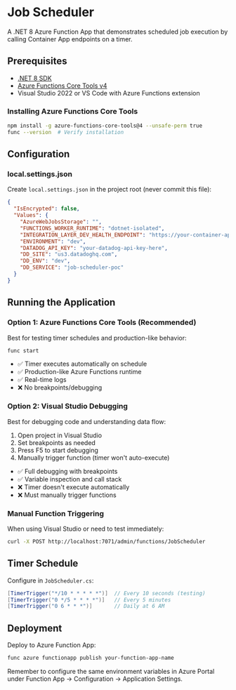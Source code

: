 # Job Scheduler

A .NET 8 Azure Function App that demonstrates scheduled job execution by calling Container App endpoints on a timer.

## Prerequisites

- [.NET 8 SDK](https://dotnet.microsoft.com/download/dotnet/8.0)
- [Azure Functions Core Tools v4](https://docs.microsoft.com/en-us/azure/azure-functions/functions-run-local)
- Visual Studio 2022 or VS Code with Azure Functions extension

### Installing Azure Functions Core Tools

```bash
npm install -g azure-functions-core-tools@4 --unsafe-perm true
func --version  # Verify installation
```

## Configuration

### local.settings.json

Create `local.settings.json` in the project root (never commit this file):

```json
{
  "IsEncrypted": false,
  "Values": {
    "AzureWebJobsStorage": "",
    "FUNCTIONS_WORKER_RUNTIME": "dotnet-isolated",
    "INTEGRATION_LAYER_DEV_HEALTH_ENDPOINT": "https://your-container-app.azurecontainerapps.io/health",
    "ENVIRONMENT": "dev",
    "DATADOG_API_KEY": "your-datadog-api-key-here",
    "DD_SITE": "us3.datadoghq.com",
    "DD_ENV": "dev",
    "DD_SERVICE": "job-scheduler-poc"
  }
}
```

## Running the Application

### Option 1: Azure Functions Core Tools (Recommended)

Best for testing timer schedules and production-like behavior:

```bash
func start
```

- ✅ Timer executes automatically on schedule
- ✅ Production-like Azure Functions runtime
- ✅ Real-time logs
- ❌ No breakpoints/debugging

### Option 2: Visual Studio Debugging

Best for debugging code and understanding data flow:

1. Open project in Visual Studio
2. Set breakpoints as needed
3. Press F5 to start debugging
4. Manually trigger function (timer won't auto-execute)

- ✅ Full debugging with breakpoints
- ✅ Variable inspection and call stack
- ❌ Timer doesn't execute automatically
- ❌ Must manually trigger functions

### Manual Function Triggering

When using Visual Studio or need to test immediately:

```bash
curl -X POST http://localhost:7071/admin/functions/JobScheduler
```

## Timer Schedule

Configure in `JobScheduler.cs`:

```csharp
[TimerTrigger("*/10 * * * * *")]  // Every 10 seconds (testing)
[TimerTrigger("0 */5 * * * *")]   // Every 5 minutes  
[TimerTrigger("0 6 * * *")]       // Daily at 6 AM
```

## Deployment

Deploy to Azure Function App:

```bash
func azure functionapp publish your-function-app-name
```

Remember to configure the same environment variables in Azure Portal under Function App → Configuration → Application Settings.